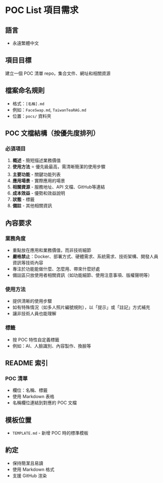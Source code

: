 # POC List 項目需求

## 語言
- 永遠繁體中文

## 項目目標
建立一個 POC 清單 repo，集合文件、網址和相關資源

## 檔案命名規則
- 格式：`[名稱].md`
- 例如：`FaceSwap.md`, `TaiwanTeaRAG.md`
- 位置：`pocs/` 資料夾

## POC 文檔結構（按優先度排列）

### 必須項目
1. **概述** - 簡短描述業務價值
2. **使用方法** ⭐ 優先級最高，需清晰簡潔的使用步驟
3. **主要功能** - 關鍵功能列表
4. **應用場景** - 實際應用的場景
5. **相關資源** - 服務地址、API 文檔、GitHub等連結
6. **成本效益** - 優勢和效益說明
7. **狀態** - 標籤
8. **備註** - 其他相關資訊

## 內容要求

### 業務角度
- 重點放在應用和業務價值，而非技術細節
- **嚴格禁止**：Docker、部署方式、硬體需求、系統需求、技術架構、開發人員資訊等技術內容
- 專注於功能能做什麼、怎麼用、帶來什麼好處
- 備註區只放使用者相關資訊（如功能細節、使用注意事項、版權聲明等）

### 使用方法
- 提供清晰的使用步驟
- 如有特殊情況（如多人照片編號規則），以「提示」或「註記」方式補充
- 讓非技術人員也能理解

### 標籤
- 按 POC 特性自定義標籤
- 例如：AI、人臉識別、內容製作、換臉等

## README 索引

### POC 清單

- 欄位：名稱、標籤
- 使用 Markdown 表格
- 名稱欄位連結到對應的 POC 文檔

## 模板位置
- `TEMPLATE.md` - 新增 POC 時的標準模板

## 約定
- 保持簡潔且易讀
- 使用 Markdown 格式
- 支援 GitHub 渲染
